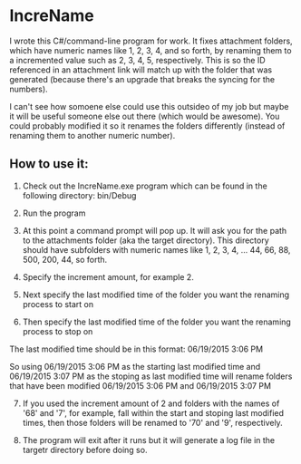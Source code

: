 # IncreName

I wrote this C#/command-line program for work. It fixes attachment folders, which have numeric names like 1, 2, 3, 4, and so forth, by renaming them to a incremented value such as 2, 3, 4, 5, respectively. This is so the ID referenced in an attachment link will match up with the folder that was generated (because there's an upgrade that breaks the syncing for the numbers).

I can't see how somoene else could use this outsideo of my job but maybe it will be useful someone else out there (which would be awesome). You could probably modified it so it renames the folders differently (instead of renaming them to another numeric number).

## How to use it: 

1. Check out the IncreName.exe program which can be found in the following directory: bin/Debug

2. Run the program

3. At this point a command prompt will pop up. It will ask you for the path to the attachments folder (aka the target directory). This directory should have subfolders with numeric names like 1, 2, 3, 4, ... 44, 66, 88, 500, 200, 44, so forth. 

4. Specify the increment amount, for example 2. 

5. Next specify the last modified time of the folder you want the renaming process to start on 

6. Then specify the last modified time of the folder you want the renaming process to stop on

The last modified time should be in this format: 06/19/2015 3:06 PM 

So using  06/19/2015 3:06 PM as the starting last modified time and 06/19/2015 3:07 PM as the stoping as last modified time will rename
folders that have been modified 06/19/2015 3:06 PM  and 06/19/2015 3:07 PM

7. If you used the increment amount of 2 and folders with the names of '68' and '7', for example, fall within the start and stoping last modified times, then those folders will be renamed to '70' and '9', respectively. 

8. The program will exit after it runs but it will generate a log file in the targetr directory before doing so. 


